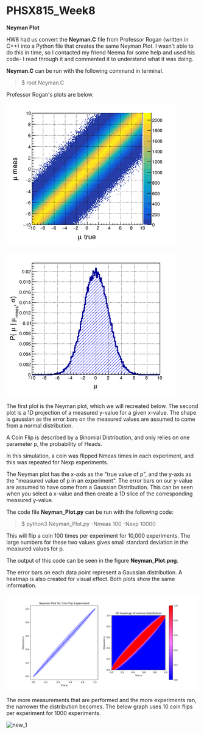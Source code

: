 # PHSX815_Week8

**Neyman Plot**

HW8 had us convert the **Neyman.C** file from Professor Rogan (written in C++) into a Python file that creates the same Neyman Plot. I wasn't able to do this in time, so I contacted my friend Neema for some help and used his code- I read through it and commented it to understand what it was doing.

**Neyman.C** can be run with the following command in terminal.

> $ root Neyman.C

Professor Rogan's plots are below.

![Rogan_Neyman.png](https://github.com/DJDdawg/PHSX815_Week8/blob/main/PHSX815_Week8/macros/c0.png)

![Rogan_Gaussian.png](https://github.com/DJDdawg/PHSX815_Week8/blob/main/PHSX815_Week8/macros/c1.png)

The first plot is the Neyman plot, which we will recreated below. The second plot is a 1D projection of a measured y-value for a given x-value. The shape is gaussian as the error bars on the measured values are assumed to come from a normal distribution.

A Coin Flip is described by a Binomial Distribution, and only relies on one parameter p, the probability of Heads. 

In this simulation, a coin was flipped Nmeas times in each experiment, and this was repeated for Nexp experiments.

The Neyman plot has the x-axis as the "true value of p", and the y-axis as the "measured value of p in an experiment". The error bars on our y-value are assumed to have come from a Gaussian Distribution. This can be seen when you select a x-value and then create a 1D slice of the corresponding measured y-value.

The code file **Neyman_Plot.py** can be run with the following code:

> $ python3 Neyman_Plot.py -Nmeas 100 -Nexp 10000

This will flip a coin 100 times per experiment for 10,000 experiments. The large numbers for these two values gives small standard deviation in the measured values for p.

The output of this code can be seen in the figure **Neyman_Plot.png**.

The error bars on each data point represent a Gaussian distribution. A heatmap is also created for visual effect. Both plots show the same information.

![new](https://github.com/DJDdawg/PHSX815_Week8/blob/main/PHSX815_Week8/Neyman%20Plot.png)

The more measurements that are performed and the more experiments ran, the narrower the distribution becomes. The below graph uses 10 coin flips per experiment for 1000 experiments.

![new_1](https://user-images.githubusercontent.com/76142511/227788755-29ad4538-b134-41cf-af55-52c5bd800c76.png)


